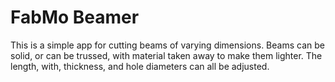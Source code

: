 # FabMo Beamer
This is a simple app for cutting beams of varying dimensions.  Beams can be solid, or can be trussed, with material taken away to make them lighter.  The length, with, thickness, and hole diameters can all be adjusted.

